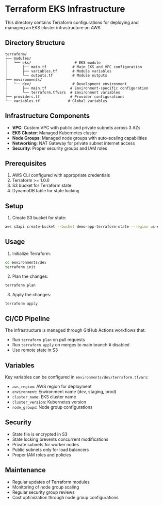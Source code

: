 # Terraform EKS Infrastructure

This directory contains Terraform configurations for deploying and managing an EKS cluster infrastructure on AWS.

## Directory Structure

```
terraform/
├── modules/
│   └── eks/                    # EKS module
│       ├── main.tf            # Main EKS and VPC configuration
│       ├── variables.tf       # Module variables
│       └── outputs.tf         # Module outputs
├── environments/
│   └── dev/                   # Development environment
│       ├── main.tf           # Environment-specific configuration
│       └── terraform.tfvars  # Environment variables
├── providers.tf              # Provider configurations
└── variables.tf             # Global variables
```

## Infrastructure Components

- **VPC**: Custom VPC with public and private subnets across 3 AZs
- **EKS Cluster**: Managed Kubernetes cluster
- **Node Groups**: Managed node groups with auto-scaling capabilities
- **Networking**: NAT Gateway for private subnet internet access
- **Security**: Proper security groups and IAM roles

## Prerequisites

1. AWS CLI configured with appropriate credentials
2. Terraform >= 1.0.0
3. S3 bucket for Terraform state
4. DynamoDB table for state locking

## Setup

1. Create S3 bucket for state:
```bash
aws s3api create-bucket --bucket demo-app-terraform-state --region us-east-1
```

## Usage

1. Initialize Terraform:
```bash
cd environments/dev
terraform init
```

2. Plan the changes:
```bash
terraform plan
```

3. Apply the changes:
```bash
terraform apply
```

## CI/CD Pipeline

The infrastructure is managed through GitHub Actions workflows that:
- Run `terraform plan` on pull requests
- Run `terraform apply` on merges to main branch # disabled
- Use remote state in S3

## Variables

Key variables can be configured in `environments/dev/terraform.tfvars`:
- `aws_region`: AWS region for deployment
- `environment`: Environment name (dev, staging, prod)
- `cluster_name`: EKS cluster name
- `cluster_version`: Kubernetes version
- `node_groups`: Node group configurations

## Security

- State file is encrypted in S3
- State locking prevents concurrent modifications
- Private subnets for worker nodes
- Public subnets only for load balancers
- Proper IAM roles and policies

## Maintenance

- Regular updates of Terraform modules
- Monitoring of node group scaling
- Regular security group reviews
- Cost optimization through node group configurations 
